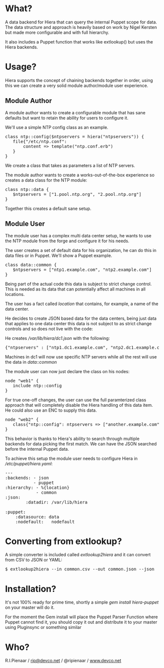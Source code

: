 What?
=====

A data backend for Hiera that can query the internal Puppet
scope for data.  The data structure and approach is heavily
based on work by Nigel Kersten but made more configurable and
with full hierarchy.

It also includes a Puppet function that works like extlookup()
but uses the Hiera backends.

Usage?
======

Hiera supports the concept of chaining backends together in order,
using this we can create a very solid module author/module user
experience.

Module Author
-------------

A module author wants to create a configurable module that has sane
defaults but want to retain the ability for users to configure it.

We'll use a simple NTP config class as an example.

<pre>
class ntp::config($ntpservers = hiera("ntpservers")) {
   file{"/etc/ntp.conf":
       content => template("ntp.conf.erb")
   }
}
</pre>

We create a class that takes as parameters a list of NTP servers.

The module author wants to create a works-out-of-the-box experience
so creates a data class for the NTP module:

<pre>
class ntp::data {
   $ntpservers = ["1.pool.ntp.org", "2.pool.ntp.org"]
}
</pre>

Together this creates a default sane setup.

Module User
-----------

The module user has a complex multi data center setup, he wants to use
the NTP module from the forge and configure it for his needs.

The user creates a set of default data for his organization, he can do
this in data files or in Puppet.  We'll show a Puppet example.

<pre>
class data::common {
   $ntpservers = ["ntp1.example.com", "ntp2.example.com"]
}
</pre>

Being part of the actual code this data is subject to strict change
control.  This is needed as its data that can potentially affect all
machines in all locations.

The user has a fact called _location_ that contains, for example, a name
of the data center.

He decides to create JSON based data for the data centers, being just data
that applies to one data center this data is not subject to as strict
change controls and so does not live with the code:

He creates _/var/lib/hiera/dc1.json_ with the following:

<pre>
{"ntpservers" : ["ntp1.dc1.example.com", "ntp2.dc1.example.com"]}
</pre>

Machines in dc1 will now use specific NTP servers while all the rest will
use the data in _data::common_

The module user can now just declare the class on his nodes:

<pre>
node "web1" {
   include ntp::config
}
</pre>

For true one-off changes, the user can use the full paramterized class approach
that will completely disable the Hiera handling of this data item.  He could
also use an ENC to supply this data.

<pre>
node "web2" {
   class{"ntp::config": ntpservers => ["another.example.com"]}
}
</pre>

This behavior is thanks to Hiera's ability to search through multiple backends
for data picking the first match.  We can have the JSON searched before the internal
Puppet data.

To achieve this setup the module user needs to configure Hiera in _/etc/puppet/hiera.yaml_:

<pre>
---
:backends: - json
           - puppet
:hierarchy: - %{location}
            - common
:json:
        :datadir: /var/lib/hiera

:puppet:
	:datasource: data
	:nodefault: __nodefault__
</pre>

Converting from extlookup?
==========================

A simple converter is included called _extlookup2hiera_ and it can convert from CSV to JSON or YAML:

<pre>
$ extlookup2hiera --in common.csv --out common.json --json
</pre>

Installation?
=============

It's not 100% ready for prime time, shortly a simple _gem install hiera-puppet_ on your master will do it.

For the moment the Gem install will place the Puppet Parser Function where Puppet cannot find it, you should
copy it out and distribute it to your master using Pluginsync or something similar

Who?
====

R.I.Pienaar / rip@devco.net / @ripienaar / www.devco.net
